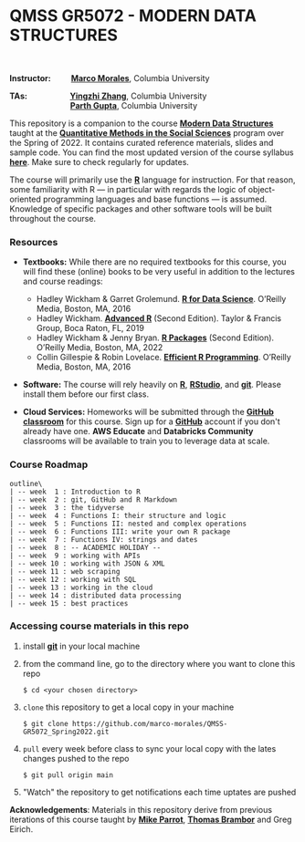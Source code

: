 # QMSS GR5072 - MODERN DATA STRUCTURES

<br/>

__Instructor:__ &nbsp;&nbsp;&nbsp;&nbsp;&nbsp;&nbsp;&nbsp;  [__Marco Morales__](mailto:marco.morales@columbia.edu), Columbia University


__TAs:__ &nbsp;&nbsp;&nbsp;&nbsp;&nbsp;&nbsp;&nbsp;&nbsp;&nbsp;&nbsp;&nbsp;&nbsp;&nbsp;&nbsp;&nbsp;&nbsp;&nbsp;&nbsp;[__Yingzhi Zhang__](mailto:yz3988@columbia.edu), Columbia University\
&nbsp;&nbsp;&nbsp;&nbsp;&nbsp;&nbsp;&nbsp;&nbsp;&nbsp;&nbsp;&nbsp;&nbsp;&nbsp;&nbsp;&nbsp;&nbsp;&nbsp;&nbsp;&nbsp;&nbsp;&nbsp;&nbsp;&nbsp;&nbsp;&nbsp;&nbsp;&nbsp;[__Parth Gupta__](mailto:pg2677@columbia.edu), Columbia University
<br/>



This repository is a companion to the course [__Modern Data Structures__](https://vergil.registrar.columbia.edu/#/courses/QMSSG5072_001_2022_1) taught at the [__Quantitative Methods in the Social Sciences__](http://qmss.columbia.edu/) program over the Spring of 2022. It contains curated reference materials, slides and sample code. You can find the most updated version of the course syllabus [__here__](/syllabus/GR5072_Spring2022.pdf). Make sure to check regularly for updates.

The course will primarily use the [__R__](https://www.r-project.org) language for instruction. For that reason, some familiarity with R — in particular with regards the logic of object-oriented programming languages and base functions — is assumed. Knowledge of specific packages and other software tools will be built throughout the course.


### Resources

* __Textbooks:__ While there are no required textbooks for this course, you will find these (online) books to be very useful in addition to the lectures and course readings:

	* Hadley Wickham & Garret Grolemund. [__R for Data Science__](https://r4ds.had.co.nz). O’Reilly Media, Boston, MA, 2016
	* Hadley Wickham. [__Advanced R__](https://adv-r.hadley.nz) (Second Edition). Taylor & Francis Group, Boca Raton, FL, 2019
	* Hadley Wickham & Jenny Bryan. [__R Packages__](https://r-pkgs.org) (Second Edition). O’Reilly Media, Boston, MA, 2022
	* Collin Gillespie & Robin Lovelace. [__Efficient R Programming__](https://csgillespie.github.io/efficientR/). O’Reilly Media, Boston, MA, 2016

* __Software:__ The course will rely heavily on [__R__](https://www.r-project.org), [__RStudio__](https://www.rstudio.com/products/rstudio/download/), and [__git__](https://git-scm.com/downloads). Please install them before our first class.

* __Cloud Services:__ Homeworks will be submitted through the [__GitHub classroom__](https://classroom.github.com/classrooms/93681325-qmss-gr5072-modern-data-structures-spring-2022-classroom) for this course. Sign up for a [__GitHub__](https://github.com) account if you don't already have one. __AWS Educate__ and __Databricks Community__ classrooms will be available to train you to leverage data at scale.  

### Course Roadmap

```
outline\
| -- week  1 : Introduction to R
| -- week  2 : git, GitHub and R Markdown
| -- week  3 : the tidyverse
| -- week  4 : Functions I: their structure and logic
| -- week  5 : Functions II: nested and complex operations
| -- week  6 : Functions III: write your own R package
| -- week  7 : Functions IV: strings and dates
| -- week  8 : -- ACADEMIC HOLIDAY --
| -- week  9 : working with APIs
| -- week 10 : working with JSON & XML
| -- week 11 : web scraping
| -- week 12 : working with SQL
| -- week 13 : working in the cloud
| -- week 14 : distributed data processing
| -- week 15 : best practices
```

### Accessing course materials in this repo

1. install [**git**](https://git-scm.com/downloads) in your local machine

2. from the command line, go to the directory where you want to clone this repo

	```
	$ cd <your chosen directory>
	```

3. `clone` this repository to get a local copy in your machine

	```
	$ git clone https://github.com/marco-morales/QMSS-GR5072_Spring2022.git
	```

4. `pull` every week before class to sync your local copy with the lates changes pushed to the repo

	```
	$ git pull origin main
	```

5. "Watch" the repository to get notifications each time uptates are pushed



__Acknowledgements__: Materials in this repository derive from previous iterations of this course taught by [**Mike Parrot**](https://github.com/mikedparrott), [**Thomas Brambor**](https://github.com/tbrambor) and Greg Eirich.
